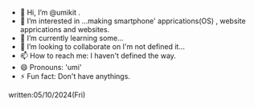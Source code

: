 - 👋 Hi, I’m @umikit .
- 👀 I’m interested in ...making smartphone' apprications(OS) , website apprications and websites.
- 🌱 I’m currently learning some...
- 💞️ I’m looking to collaborate on I'm not defined it...
- 📫 How to reach me: I haven't defined the way.
- 😄 Pronouns: 'umi'
- ⚡ Fun fact: Don't have anythings.

written:05/10/2024(Fri)

<!---
umikit/umikit is a ✨ special ✨ repository because its `README.md` (this file) appears on your GitHub profile.
You can click the Preview link to take a look at your changes.
--->
